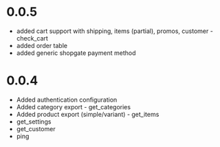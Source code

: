 # 0.0.5
- added cart support with shipping, items (partial), promos, customer - check_cart
- added order table
- added generic shopgate payment method

# 0.0.4
- Added authentication configuration
- Added category export - get_categories
- Added product export (simple/variant) - get_items
- get_settings
- get_customer
- ping
